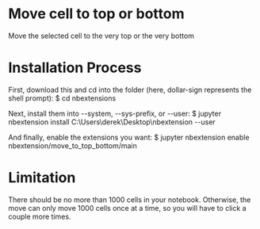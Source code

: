 # Move cell to top or bottom

Move the selected cell to the very top or the very bottom

# Installation Process

First, download this and cd into the folder (here, dollar-sign represents the shell prompt):
$ cd nbextensions

Next, install them into --system, --sys-prefix, or --user:
$ jupyter nbextension install C:\Users\derek\Desktop\nbextension --user

And finally, enable the extensions you want:
$ jupyter nbextension enable nbextension/move_to_top_bottom/main

# Limitation
There should be no more than 1000 cells in your notebook. Otherwise, the move can only move 1000 cells once at a time, so you will have to click a couple more times.
